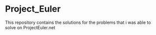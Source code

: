 # Project_Euler
This repository contains the solutions for the problems that i was able to solve on ProjectEuler.net 
